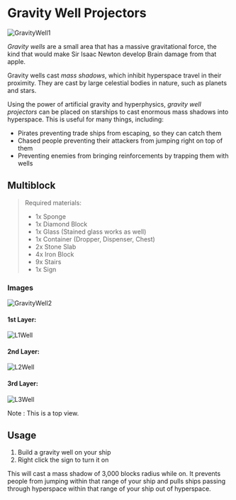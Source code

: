 # Gravity Well Projectors

![GravityWell1]

*Gravity wells* are a small area that has a massive gravitational force,
the kind that would make Sir Isaac Newton develop Brain damage from that apple.

Gravity wells cast *mass shadows*, which inhibit hyperspace travel in their proximity.
They are cast by large celestial bodies in nature, such as planets and stars. 

Using the power of artificial gravity and hyperphysics, *gravity well projectors*
can be placed on starships to cast enormous mass shadows into hyperspace. This is
useful for many things, including:

* Pirates preventing trade ships from escaping, so they can catch them
* Chased people preventing their attackers from jumping right on top of them
* Preventing enemies from bringing reinforcements by trapping them with wells

## Multiblock
> Required materials: 
> * 1x Sponge
> * 1x Diamond Block
> * 1x Glass (Stained glass works as well)
> * 1x Container (Dropper, Dispenser, Chest)
> * 2x Stone Slab
> * 4x Iron Block
> * 9x Stairs
> * 1x Sign

### Images

![GravityWell2]

#### 1st Layer:
![L1Well]
#### 2nd Layer:
![L2Well]
#### 3rd Layer:
![L3Well]

Note : This is a top view.

## Usage

1. Build a gravity well on your ship
2. Right click the sign to turn it on

This will cast a mass shadow of 3,000 blocks radius while on. It prevents people
from jumping within that range of your ship and pulls ships passing through hyperspace
within that range of your ship out of hyperspace.

[L1Well]: https://i.imgur.com/ylvt3gX.png
[L2Well]: https://i.imgur.com/BODnxNz.png
[L3Well]: https://i.imgur.com/rHRIfPl.png
[GravityWell1]: https://i.imgur.com/nlG4N2L.png
[GravityWell2]: https://i.imgur.com/gtSUIpG.png